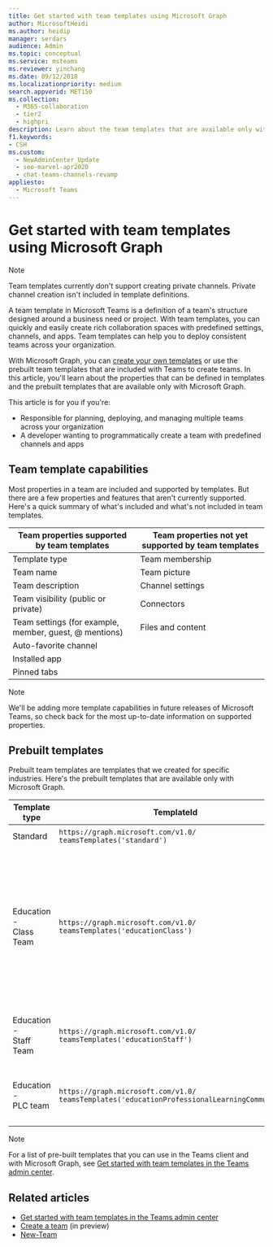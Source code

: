 ```yaml
---
title: Get started with team templates using Microsoft Graph
author: MicrosoftHeidi
ms.author: heidip
manager: serdars
audience: Admin
ms.topic: conceptual
ms.service: msteams
ms.reviewer: yinchang
ms.date: 09/12/2018
ms.localizationpriority: medium
search.appverid: MET150
ms.collection: 
  - M365-collaboration
  - tier2
  - highpri
description: Learn about the team templates that are available only with Microsoft Graph. 
f1.keywords:
- CSH
ms.custom: 
  - NewAdminCenter_Update
  - seo-marvel-apr2020
  - chat-teams-channels-revamp
appliesto: 
  - Microsoft Teams
---
```


# Get started with team templates using Microsoft Graph

> [!NOTE]
> Team templates currently don't support creating private channels. Private channel creation isn't included in template definitions.

A team template in Microsoft Teams is a definition of a team's structure designed around a business need or project. With team templates, you can quickly and easily create rich collaboration spaces with predefined settings, channels, and apps. Team templates can help you to deploy consistent teams across your organization.

With Microsoft Graph, you can [create your own templates](/graph/api/resources/teamtemplate?view=graph-rest-beta&preserve-view=true) or use the prebuilt team templates that are included with Teams to create teams. In this article, you'll learn about the properties that can be defined in templates and the prebuilt templates that are available only with Microsoft Graph.

This article is for you if you're:

- Responsible for planning, deploying, and managing multiple teams across your organization
- A developer wanting to programmatically create a team with predefined channels and apps

## Team template capabilities

Most properties in a team are included and supported by templates. But there are a few properties and features that aren't currently supported. Here's a quick summary of what's included and what's not included in team templates.

| Team properties supported by team templates | Team properties not yet supported by team templates |
| ------------------------------------------------ | -------------------------------------------------------- |
| Template type | Team membership |
| Team name | Team picture |
| Team description | Channel settings |
| Team visibility (public or private) | Connectors |
| Team settings (for example, member, guest, @ mentions) | Files and content |
| Auto-favorite channel | |
| Installed app | |
| Pinned tabs | |

> [!NOTE]
> We'll be adding more template capabilities in future releases of Microsoft Teams, so check back for the most up-to-date information on supported properties.

## Prebuilt templates

Prebuilt team templates are templates that we created for specific industries. Here's the prebuilt templates that are available only with Microsoft Graph.

| Template type | TemplateId | Properties that come with this template |
| ------------------ | -------------- | ----------------------------------------------------- |
| Standard | `https://graph.microsoft.com/v1.0/`<br>`teamsTemplates('standard')` | No additional apps and properties |
| Education -<br>Class Team | `https://graph.microsoft.com/v1.0/`<br>`teamsTemplates('educationClass')` | Apps:<ul><li>OneNote Class Notebook (pinned to the **General** tab) </li><li>Assignments app (pinned to the **General** tab)</li></ul> Team properties:<ul><li>Team visibility set to **HiddenMembership** (can't be overridden)</li></ul> |
| Education -<br>Staff Team | `https://graph.microsoft.com/v1.0/`<br>`teamsTemplates('educationStaff')` | Apps:<ul><li>OneNote Staff Notebook (pinned to the **General** tab)</li></ul> |
|Education -<br>PLC team |`https://graph.microsoft.com/v1.0/`<br>`teamsTemplates('educationProfessionalLearningCommunity')` | Apps:<ul><li>OneNote PLC Notebook (pinned to the **General** tab)</ul></li>|

> [!NOTE]
> For a list of pre-built templates that you can use in the Teams client and with Microsoft Graph, see [Get started with team templates in the Teams admin center](get-started-with-teams-templates-in-the-admin-console.md).

## Related articles

- [Get started with team templates in the Teams admin center](get-started-with-teams-templates-in-the-admin-console.md)
- [Create a team](/graph/api/team-post?view=graph-rest-beta&preserve-view=true) (in preview)
- [New-Team](/powershell/module/teams/New-Team?view=teams-ps&preserve-view=true)
